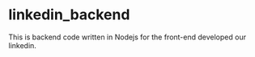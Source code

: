 # linkedin_backend
This is backend code written in Nodejs for the front-end developed our linkedin.
